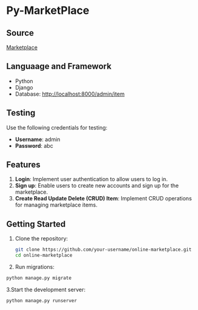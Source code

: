 # Py-MarketPlace

## Source

[Marketplace](https://youtu.be/ZxMB6Njs3ck?si=h1pDeAIJHdF5swUu)

## Languaage and Framework 

- Python
- Django
- Database: [http://localhost:8000/admin/item](http://localhost:8000/admin/item/item/)

## Testing

Use the following credentials for testing:

- **Username**: admin
- **Password**: abc

## Features

1. **Login**: Implement user authentication to allow users to log in.
2. **Sign up**: Enable users to create new accounts and sign up for the marketplace.
3. **Create Read Update Delete (CRUD) Item**: Implement CRUD operations for managing marketplace items.

## Getting Started

1. Clone the repository:

   ```bash
   git clone https://github.com/your-username/online-marketplace.git
   cd online-marketplace
   ```

2. Run migrations:

  ```bash
  python manage.py migrate
  ```

3.Start the development server:

  ```bash
  python manage.py runserver
  ```
